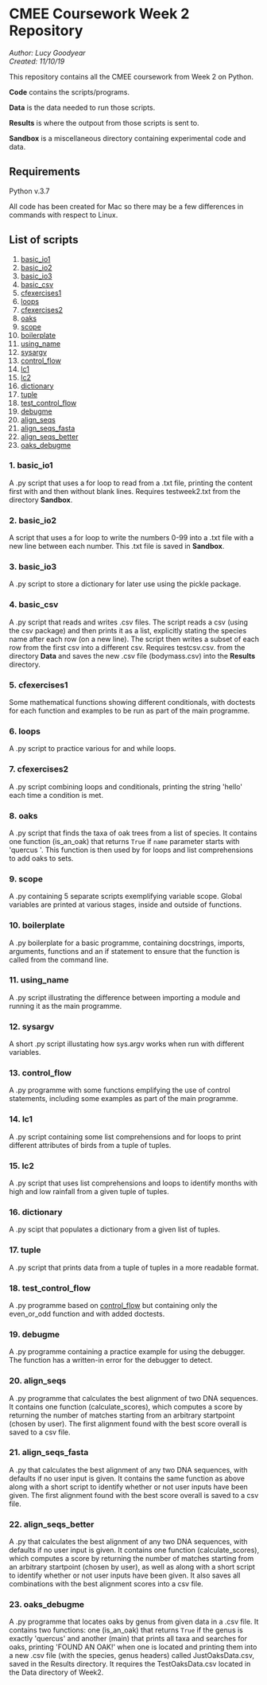 # CMEE Coursework Week 2 Repository

*Author: Lucy Goodyear*  
*Created: 11/10/19*

This repository contains all the CMEE coursework from Week 2 on Python.

**Code** contains the scripts/programs.

**Data** is the data needed to run those scripts.

**Results** is where the outpout from those scripts is sent to.

**Sandbox** is a miscellaneous directory containing experimental code and data.

## Requirements

Python v.3.7

All code has been created for Mac so there may be a few differences in commands with respect to Linux.

## List of scripts
1. [basic_io1](#1.-basic.io1)
2. [basic_io2](#2.-basic_io2)
3. [basic_io3](#3.-basic_io3)
4. [basic_csv](#4.-basic_csv)
5. [cfexercises1](#5.-cfexercises1)
6. [loops](#6.-loops)
7. [cfexercises2](#7.-cfexercises2)
8. [oaks](#8.-oaks)
9. [scope](#9.-scope)
10. [boilerplate](#10.-boilerplate)
11. [using_name](#11.-using_name)
12. [sysargv](#12.-sysargv)
13. [control_flow](#13.-control_flow)
14. [lc1](#14.-lc1)
15. [lc2](#15.-lc2)
16. [dictionary](#16.-dictionary)
17. [tuple](#17.-tuple)
18. [test_control_flow](#18.-test_control_flow)
19. [debugme](#19.-debugme)
20. [align_seqs](#20.-align_seqs)
21. [align_seqs_fasta](#21.-align_seqs_fasta)
22. [align_seqs_better](#22.-align_seqs_better)
23. [oaks_debugme](#23.-oaks_debugme)

### 1. basic_io1

A .py script that uses a for loop to read from a .txt file, printing the content first with and then without blank lines. Requires testweek2.txt from the directory **Sandbox**.

### 2. basic_io2

A script that uses a for loop to write the numbers 0-99 into a .txt file with a new line between each number. This .txt file is saved in **Sandbox**.

### 3. basic_io3

A .py script to store a dictionary for later use using the pickle package.

### 4. basic_csv

A .py script that reads and writes .csv files. The script reads a csv (using the csv package) and then prints it as a list, explicitly stating the species name after each row (on a new line). The script then writes a subset of each row from the first csv into a different csv. Requires testcsv.csv. from the directory **Data** and saves the new .csv file (bodymass.csv) into the **Results** directory.

### 5. cfexercises1

Some mathematical functions showing different conditionals, with doctests for each function and examples to be run as part of the main programme.

### 6. loops

A .py script to practice various for and while loops.

### 7. cfexercises2

A .py script combining loops and conditionals, printing the string 'hello' each time a condition is met.

### 8. oaks

A .py script that finds the taxa of oak trees from a list of species. It contains one function (is_an_oak) that returns `True` if `name` parameter starts with 'quercus '. This function is then used by for loops and list comprehensions to add oaks to sets.

### 9. scope

A .py containing 5 separate scripts exemplifying variable scope. Global variables are printed at various stages, inside and outside of functions.

### 10. boilerplate

A .py boilerplate for a basic programme, containing docstrings, imports, arguments, functions and an if statement to ensure that the function is called from the command line.

### 11. using_name

A .py script illustrating the difference between importing a module and running it as the main programme.

### 12. sysargv

A short .py script illustating how sys.argv works when run with different variables.

### 13. control_flow

A .py programme with some functions emplifying the use of control statements, including some examples as part of the main programme.

### 14. lc1

A .py script containing some list comprehensions and for loops to print different attributes of birds from a tuple of tuples.

### 15. lc2

A .py script that uses list comprehensions and loops to identify months with high and low rainfall from a given tuple of tuples.

### 16. dictionary

A .py scipt that populates a dictionary from a given list of tuples.

### 17. tuple

A .py script that prints data from a tuple of tuples in a more readable format.

### 18. test_control_flow

A .py programme based on [control_flow](#13.-control_flow) but containing only the even_or_odd function and with added doctests.

### 19. debugme

A .py programme containing a practice example for using the debugger. The function has a written-in error for the debugger to detect.

### 20. align_seqs

A .py programme that calculates the best alignment of two DNA sequences. It contains one function (calculate_scores), which computes a score by returning the number of matches starting from an arbitrary startpoint (chosen by user). The first alignment found with the best score overall is saved to a csv file.

### 21. align_seqs_fasta

A .py that calculates the best alignment of any two DNA sequences, with defaults if no user input is given. It contains the same function as above along with a short script to identify whether or not user inputs have been given. The first alignment found with the best score overall is saved to a csv file.

### 22. align_seqs_better

A .py that calculates the best alignment of any two DNA sequences, with defaults if no user input is given. It contains one function (calculate_scores), which computes a score by returning the number of matches starting from an arbitrary startpoint (chosen by user), as well as along with a short script to identify whether or not user inputs have been given. It also saves all combinations with the best alignment scores into a csv file.

### 23. oaks_debugme

A .py programme that locates oaks by genus from given data in a .csv file. It contains two functions: one (is_an_oak) that returns `True` if the genus is exactly 'quercus' and another (main) that prints all taxa and searches for oaks, printing 'FOUND AN OAK!' when one is located and printing them into a new .csv file (with the species, genus headers) called JustOaksData.csv, saved in the Results directory. It requires the TestOaksData.csv located in the Data directory of Week2.